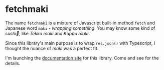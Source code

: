 # fetchmaki

The name `fetchmaki` is a mixture of Javascript built-in method `fetch` and Japanese word `maki` - _wrapping something_. You may know some kind of _sushi🍣_, like _Tekka maki_ and _Kappa maki_.

Since this library's main purpose is to wrap `res.json()` with Typescript, I thought the nuance of _maki_ was a perfect fit.

I'm launching the [documentation site](https://rommy-docs.page.dev/docs/fetchmaki) for this library. Come and see for the details.
